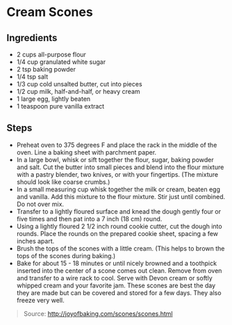 # Cream Scones


## Ingredients

 - 2 cups all-purpose flour
 - 1/4 cup granulated white sugar
 - 2 tsp baking powder
 - 1/4 tsp salt
 - 1/3 cup cold unsalted butter, cut into pieces
 - 1/2 cup milk, half-and-half, or heavy cream
 - 1 large egg, lightly beaten
 - 1 teaspoon pure vanilla extract

## Steps

 - Preheat oven to 375 degrees F and place the rack in the middle of the oven. Line a baking sheet with parchment paper.
 - In a large bowl, whisk or sift together the flour, sugar, baking powder and salt. Cut the butter into small pieces and blend into the flour mixture with a pastry blender, two knives, or with your fingertips. (The mixture should look like coarse crumbs.)
 - In a small measuring cup whisk together the milk or cream, beaten egg and vanilla. Add this mixture to the flour mixture. Stir just until combined. Do not over mix.
 - Transfer to a lightly floured surface and knead the dough gently four or five times and then pat into a 7 inch (18 cm) round.
 - Using a lightly floured 2 1/2 inch round cookie cutter, cut the dough into rounds. Place the rounds on the prepared cookie sheet, spacing a few inches apart.
 - Brush the tops of the scones with a little cream. (This helps to brown the tops of the scones during baking.)
 - Bake for about 15 - 18 minutes or until nicely browned and a toothpick inserted into the center of a scone comes out clean. Remove from oven and transfer to a wire rack to cool. Serve with Devon cream or softly whipped cream and your favorite jam. These scones are best the day they are made but can be covered and stored for a few days. They also freeze very well.

> Source: http://joyofbaking.com/scones/scones.html
